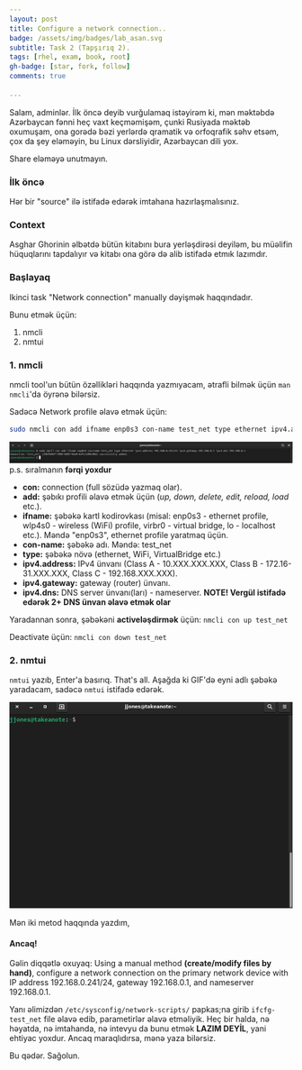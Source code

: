 ```yaml
---
layout: post
title: Configure a network connection..
badge: /assets/img/badges/lab_asan.svg
subtitle: Task 2 (Tapşırıq 2).
tags: [rhel, exam, book, root]
gh-badge: [star, fork, follow]
comments: true

---
```

Salam, adminlər. İlk öncə deyib vurğulamaq istəyirəm ki, mən məktəbdə Azərbaycan fənni heç vaxt keçməmişəm, çunki Rusiyada məktəb oxumuşam, ona gorədə bəzi yerlərdə qramatik və orfoqrafik səhv etsəm, çox da şey eləməyin, bu Linux dərsliyidir, Azərbaycan dili yox. 

Share eləməyə unutmayın.


### İlk öncə

Hər bir "source" ilə istifadə edərək imtahana hazırlaşmalısınız.

### Context

Asghar Ghorinin əlbətdə bütün kitabını bura yerləşdirəsi deyiləm, bu müəlifin hüquqlarını tapdalıyır və kitabı ona görə də alib istifadə etmık lazımdır.

### Başlayaq

Ikinci task "Network connection" manually dəyişmək haqqındadır.

Bunu etmək üçün:

1. nmcli
2. nmtui


### 1. nmcli
nmcli tool'un bütün özəllikləri haqqında yazmıyacam, ətrafli bilmək üçün `man nmcli`'da öyrənə bilərsiz.

Sadəcə Network profile əlavə etmək üçün:

``` bash
sudo nmcli con add ifname enp0s3 con-name test_net type ethernet ipv4.address 192.168.0.241/24 ipv4.gateway 192.168.0.1 ipv4.dns 192.168.0.1
```
![](/assets/img/screenshots/Screen_0015.png)
p.s. sıralmanın **fərqi yoxdur**

* **con:** connection (full sözüdə yazmaq olar).
* **add:** şəbıkı profili əlavə etmək üçün (*up, down, delete, edit, reload, load* etc.).
* **ifname:** şəbəkə kartl kodirovkası (misal: enp0s3 - ethernet profile, wlp4s0 - wireless (WiFi) profile, virbr0 - virtual bridge, lo - localhost etc.). Məndə "enp0s3", ethernet profile yaratmaq üçün.
* **con-name:** şəbəkə adı. Məndə: test_net
* **type:** şəbəkə növə (ethernet, WiFi, VirtualBridge etc.)
* **ipv4.address:** IPv4 ünvanı (Class A - 10.XXX.XXX.XXX, Class B - 172.16-31.XXX.XXX, Class C - 192.168.XXX.XXX).
* **ipv4.gateway:** gateway (router) ünvanı.
* **ipv4.dns:** DNS server ünvanı(ları) - nameserver. **NOTE! Vergül istifadə edərək 2+ DNS ünvan əlavə etmək olar**

Yaradannan sonra, şəbəkəni **activeləşdirmək** üçün:
`nmcli con up test_net`

Deactivate üçün: 
`nmcli con down test_net`

### 2. nmtui

`nmtui` yazıb, Enter'a basırıq. That's all. Aşağda ki GIF'də eyni adlı şəbəkə yaradacam, sadəcə `nmtui` istifadə edərək.

![](/assets/gifs/anime_4.gif)

Mən iki metod haqqında yazdım,

#### Ancaq!

Gəlin diqqətlə oxuyaq: Using a manual method **(create/modify files by hand)**, configure a network connection on the primary network device with IP address 192.168.0.241/24, gateway 192.168.0.1, and nameserver 192.168.0.1.

Yanı əlimizdən `/etc/sysconfig/network-scripts/` papkas;na girib `ifcfg-test_net` file əlavə edib, parametirlər əlavə etməliyik. Heç bir halda, nə həyatda, nə imtahanda, nə intevyu da bunu etmək **LAZIM DEYİL**, yani ehtiyac yoxdur. Ancaq maraqlıdırsa, mənə yaza bilərsiz.

Bu qədər. Sağolun.